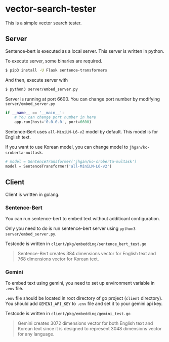 # vector-search-tester

This is a simple vector search tester. 

## Server

Sentence-bert is executed as a local server. This server is written in python.

To execute server, some binaries are required. 

```bash
$ pip3 install -U Flask sentence-transformers
```

And then, execute server with
```bash
$ python3 server/embed_server.py
```

Server is running at port 6600. You can change port number by modifying `server/embed_server.py`

```python
if __name__ == '__main__':
    # You can change port number in here
    app.run(host='0.0.0.0', port=6600)
```

Sentence-Bert uses `all-MiniLM-L6-v2` model by default. This model is for English text. 

If you want to use Korean model, you can change model to `jhgan/ko-sroberta-multask`. 

```python
# model = SentenceTransformer('jhgan/ko-sroberta-multask') 
model = SentenceTransformer('all-MiniLM-L6-v2')
```

## Client

Client is written in golang. 

### Sentence-Bert

You can run sentence-bert to embed text without additioanl configuration. 

Only you need to do is run sentence-bert server using `python3 server/embed_server.py`. 

Testcode is written in `client/pkg/embedding/sentence_bert_test.go`

> Sentence-Bert creates 384 dimensions vector for English text and 768 dimensions vector for Korean text.

### Gemini

To embed text using gemini, you need to set up environment variable in `.env` file.

`.env` file should be located in root directory of go project (`client` directory). You should add `GEMINI_API_KEY` to `.env` file and set it to your gemini api key.

Testcode is written in `client/pkg/embedding/gemini_test.go`

> Gemini creates 3072 dimensions vector for both English text and Korean text since it is designed to represent 3048 dimensions vector for any language.
